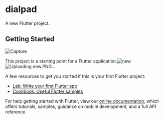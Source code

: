 # dialpad

A new Flutter project.

## Getting Started
![Capture](https://user-images.githubusercontent.com/96682844/148678488-30dd9b1b-9245-4ea5-8033-188e6ed8254f.PNG)

This project is a starting point for a Flutter application.![new](https://user-images.githubusercontent.com/96682844/148678498-6eaaf6fd-42c5-43b1-b776-cf127927eb82.PNG)![Uploading new.PNG…]()



A few resources to get you started if this is your first Flutter project:

- [Lab: Write your first Flutter app](https://flutter.dev/docs/get-started/codelab)
- [Cookbook: Useful Flutter samples](https://flutter.dev/docs/cookbook)

For help getting started with Flutter, view our
[online documentation](https://flutter.dev/docs), which offers tutorials,
samples, guidance on mobile development, and a full API reference.
